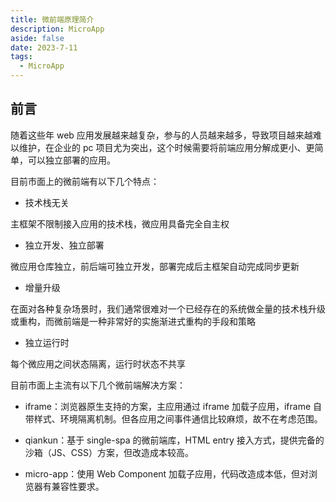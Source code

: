 ```yaml
---
title: 微前端原理简介
description: MicroApp
aside: false
date: 2023-7-11
tags:
  - MicroApp
---
```


## 前言

随着这些年 web 应用发展越来越复杂，参与的人员越来越多，导致项目越来越难以维护，在企业的 pc 项目尤为突出，这个时候需要将前端应用分解成更小、更简单，可以独立部署的应用。

目前市面上的微前端有以下几个特点：

- 技术栈无关

主框架不限制接入应用的技术栈，微应用具备完全自主权

- 独立开发、独立部署

微应用仓库独立，前后端可独立开发，部署完成后主框架自动完成同步更新

- 增量升级

在面对各种复杂场景时，我们通常很难对一个已经存在的系统做全量的技术栈升级或重构，而微前端是一种非常好的实施渐进式重构的手段和策略

- 独立运行时

每个微应用之间状态隔离，运行时状态不共享

目前市面上主流有以下几个微前端解决方案：

- iframe：浏览器原生支持的方案，主应用通过 iframe 加载子应用，iframe 自带样式、环境隔离机制。但各应用之间事件通信比较麻烦，故不在考虑范围。

- qiankun：基于 single-spa 的微前端库，HTML entry 接入方式，提供完备的沙箱（JS、CSS）方案，但改造成本较高。

- micro-app：使用 Web Component 加载子应用，代码改造成本低，但对浏览器有兼容性要求。
